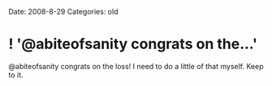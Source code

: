 Date: 2008-8-29
Categories: old

# ! '@abiteofsanity congrats on the...'

@abiteofsanity congrats on the loss! I need to do a little of that myself. Keep to it.
